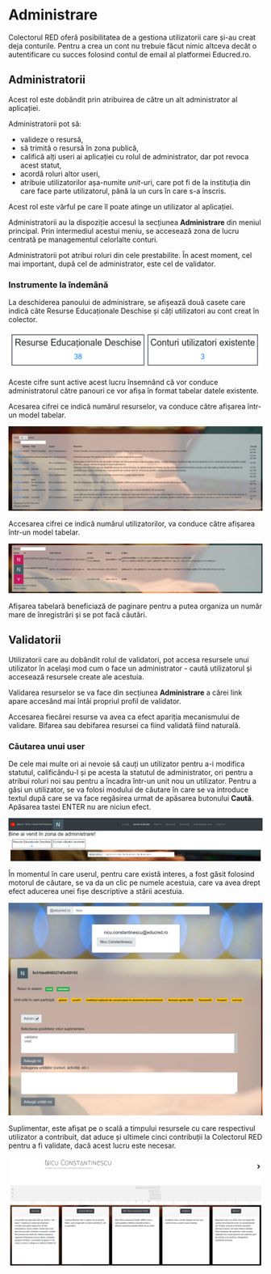 # Administrare

Colectorul RED oferă posibilitatea de a gestiona utilizatorii care și-au creat deja conturile.
Pentru a crea un cont nu trebuie făcut nimic altceva decât o autentificare cu succes folosind contul de email al platformei Educred.ro.

## Administratorii

Acest rol este dobândit prin atribuirea de către un alt administrator al aplicației.

Administratorii pot să:

- valideze o resursă,
- să trimită o resursă în zona publică,
- califică alți useri ai aplicației cu rolul de administrator, dar pot revoca acest statut,
- acordă roluri altor useri,
- atribuie utilizatorilor așa-numite *unit*-uri, care pot fi de la instituția din care face parte utilizatorul, până la un curs în care s-a înscris.

Acest rol este vârful pe care îl poate atinge un utilizator al aplicației.

Administratorii au la dispoziție accesul la secțiunea **Administrare** din meniul principal. Prin intermediul acestui meniu, se accesează zona de lucru centrată pe managementul celorlalte conturi.

Administratorii pot atribui roluri din cele prestabilite. În acest moment, cel mai important, după cel de administrator, este cel de validator.

### Instrumente la îndemână

La deschiderea panoului de administrare, se afișează două casete care indică câte Resurse Educaționale Deschise și câți utilizatori au cont creat în colector.

![](img/administrare/Statistici01.png)

Aceste cifre sunt active acest lucru însemnând că vor conduce administratorul către panouri ce vor afișa în format tabelar datele existente.

Acesarea cifrei ce indică numărul resurselor, va conduce către afișarea într-un model tabelar.

![](img/administrare/AccesLaToateResursele01.png)

Accesarea cifrei ce indică numărul utilizatorilor,  va conduce către afișarea într-un model tabelar.

![](img/administrare/AccesareaUtilizatorilor.png)

Afișarea tabelară beneficiază de paginare pentru a putea organiza un număr mare de înregistrări și se pot facă căutări.

## Validatorii

Utilizatorii care au dobândit rolul de validatori, pot accesa resursele unui utilizator în același mod cum o face un administrator - caută utilizatorul și accesează resursele create ale acestuia.

Validarea resurselor se va face din secțiunea **Administrare** a cărei link apare accesând mai întâi propriul profil de validator.

Accesarea fiecărei resurse va avea ca efect apariția mecanismului de validare. Bifarea sau debifarea resursei ca fiind validată fiind naturală.

### Căutarea unui user

De cele mai multe ori ai nevoie să cauți un utilizator pentru a-i modifica statutul, calificându-l și pe acesta la statutul de administrator, ori pentru a atribui roluri noi sau pentru a încadra într-un unit nou un utilizator. Pentru a găsi un utilizator, se va folosi modului de căutare în care se va introduce textul după care se va face regăsirea urmat de apăsarea butonului **Caută**. Apăsarea tastei ENTER nu are niciun efect.

![](img/administrare/CautareUser.png)

În momentul în care userul, pentru care există interes, a fost găsit folosind motorul de căutare, se va da un clic pe numele acestuia, care va avea drept efect aducerea unei fișe descriptive a stării acestuia.

![](img/administrare/DetaliiUserGasit.png)

Suplimentar, este afișat pe o scală a timpului resursele cu care respectivul utilizator a contribuit, dat aduce și ultimele cinci contribuții la Colectorul RED pentru a fi validate, dacă acest lucru este necesar.

![](img/administrare/UltimeleResurseSiAfisareTemporal.png)
